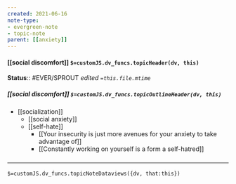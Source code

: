 ```yaml
---
created: 2021-06-16
note-type: 
- evergreen-note
- topic-note
parent: [[anxiety]]
---
```

 
#### [[social discomfort]] `$=customJS.dv_funcs.topicHeader(dv, this)`

**Status**:: #EVER/SPROUT 
*edited `=this.file.mtime`*

##### [[social discomfort]] `$=customJS.dv_funcs.topicOutlineHeader(dv, this)`
- [[socialization]]
	- [[social anxiety]]
	- [[self-hate]]
		- [[Your insecurity is just more avenues for your anxiety to take advantage of]]
		- [[Constantly working on yourself is a form a self-hatred]]


### <hr class="dataviews"/>
`$=customJS.dv_funcs.topicNoteDataviews({dv, that:this})`
